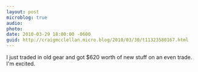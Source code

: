 ```yaml
---
layout: post
microblog: true
audio: 
photo: 
date: 2010-03-29 18:00:00 -0600
guid: http://craigmcclellan.micro.blog/2010/03/30/t11323580167.html
---
```

I just traded in old gear and got $620 worth of new stuff on an even trade.  I'm excited.
